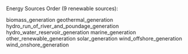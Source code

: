 Energy Sources Order (9 renewable sources):

biomass_generation
geothermal_generation
hydro_run_of_river_and_poundage_generation
hydro_water_reservoir_generation
marine_generation
other_renewable_generation
solar_generation
wind_offshore_generation
wind_onshore_generation